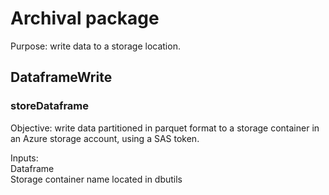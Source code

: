 # Archival package

Purpose: write data to a storage location.

## DataframeWrite

### storeDataframe

Objective: write data partitioned in parquet format to a storage container in an Azure storage account, using a SAS token.

Inputs:  
Dataframe  
Storage container name located in dbutils
